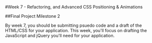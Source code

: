#Week 7 - Refactoring, and Advanced CSS Positioning & Animations

##Final Project Milestone 2

By week 7, you should be submitting psuedo code and a draft of the HTML/CSS for your application.  This week, you'll focus on drafting the JavaScript and jQuery you'll need for your application. 

